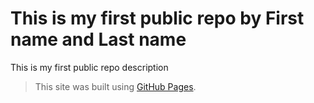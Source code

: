 # This is my first public repo by First name and Last name
This is my first public repo description
> This site was built using [GitHub Pages](https://pages.github.com/).
